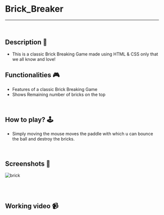# **Brick_Breaker** 

---

<br>

## **Description 📃**
- This is a classic Brick Breaking Game made using HTML & CSS only that we all know and love!

## **Functionalities 🎮**
- Features of a classic Brick Breaking Game
- Shows Remaining number of bricks on the top
<br>

## **How to play? 🕹️**
- Simply moving the mouse moves the paddle with which u can bounce the ball and destroy the bricks.

<br>

## **Screenshots 📸**
![brick](https://github.com/5h0ov/frontend-mini-challenges/assets/83227649/d7a4ef3e-6036-4ce2-b78a-dd5b352a69df)

<br>
<!-- add your screenshots like this -->

  
<br>

## **Working video 📹**
<!-- add your working video over here -->
